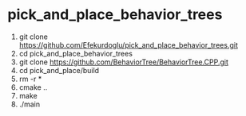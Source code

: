 # pick_and_place_behavior_trees

1) git clone https://github.com/Efekurdoglu/pick_and_place_behavior_trees.git
2) cd pick_and_place_behavior_trees
3) git clone https://github.com/BehaviorTree/BehaviorTree.CPP.git
4) cd pick_and_place/build
5) rm -r *
6) cmake ..
7) make
8) ./main
